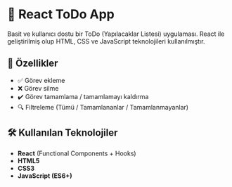 # 📝 React ToDo App

Basit ve kullanıcı dostu bir ToDo (Yapılacaklar Listesi) uygulaması. React ile geliştirilmiş olup HTML, CSS ve JavaScript teknolojileri kullanılmıştır.

## 🚀 Özellikler

- ✅ Görev ekleme
- ❌ Görev silme
- ✔️ Görev tamamlama / tamamlamayı kaldırma
- 🔍 Filtreleme (Tümü / Tamamlananlar / Tamamlanmayanlar)

## 🛠️ Kullanılan Teknolojiler

- **React** (Functional Components + Hooks)
- **HTML5**
- **CSS3**
- **JavaScript (ES6+)**

